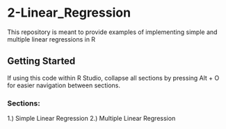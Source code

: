# 2-Linear_Regression

This repository is meant to provide examples of implementing simple and multiple linear regressions in R

## Getting Started

If using this code within R Studio, collapse all sections by pressing Alt + O for easier navigation between sections.  

### Sections:

1.) Simple Linear Regression 
2.) Multiple Linear Regression


